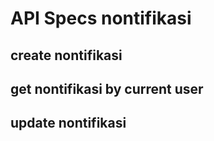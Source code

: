 # API Specs nontifikasi

## create nontifikasi

## get nontifikasi by current user

## update nontifikasi
